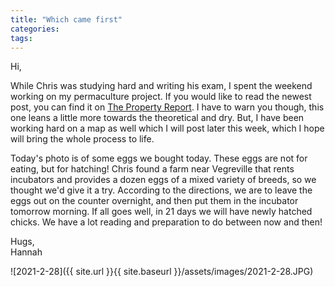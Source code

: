 ```yaml
---
title: "Which came first"
categories:
tags:
---
```


Hi,

While Chris was studying hard and writing his exam, I spent the weekend working on my permaculture project. If you would like to read the newest post, you can find it on [The Property Report](https://propertyreport.upnix.com/). I have to warn you though, this one leans a little more towards the theoretical and dry. But, I have been working hard on a map as well which I will post later this week, which I hope will bring the whole process to life.

Today's photo is of some eggs we bought today. These eggs are not for eating, but for hatching! Chris found a farm near Vegreville that rents incubators and provides a dozen eggs of a mixed variety of breeds, so we thought we'd give it a try. According to the directions, we are to leave the eggs out on the counter overnight, and then put them in the incubator tomorrow morning. If all goes well, in 21 days we will have newly hatched chicks. We have a lot reading and preparation to do between now and then!

Hugs,<br />
Hannah

![2021-2-28]({{ site.url }}{{ site.baseurl }}/assets/images/2021-2-28.JPG)